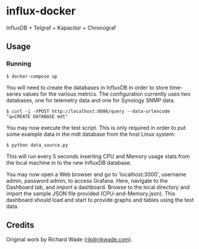 # influx-docker
InfluxDB + Telgraf + Kapacitor + Chronograf

## Usage

### Running
```
$ docker-compose up
```

You will need to create the databases in InfluxDB in order to store time-series
values for the various metrics. The configuration currently uses two databases,
one for telemetry data and one for Synology SNMP data.

```
$ curl -i -XPOST http://localhost:8086/query --data-urlencode "q=CREATE DATABASE mdt"
```

You may now execute the test script. This is only required in order to put some
example data in the mdt database from the host Linux system:

```
$ python data_source.py
```

This will run every 5 seconds inserting CPU and Memory usage stats from the
local machine in to the new InfluxDB database.

You may now open a Web browser and go to 'localhost:3000', username admin,
password admin, to access Grafana. Here, navigate to the Dashboard tab, and
_import_ a dashboard. Browse to the local directory and import the sample JSON
file provided (CPU-and-Memory.json). This dashboard should load and start to
provide graphs and tables using the test data.


## Credits
Original work by Richard Wade (rik@rikwade.com).

